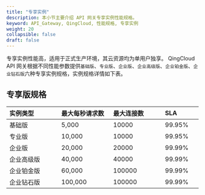 ```yaml
---
title: "专享实例"
description: 本小节主要介绍 API 网关专享实例性能规格。 
keyword: API_Gateway, QingCloud, 性能规格, 专享实例
weight: 20
collapsible: false
draft: false
---
```


专享实例性能高，适用于正式生产环境，其云资源均为单用户独享。 QingCloud API 网关根据不同性能参数提供`基础版`、`专业版`、`企业版`、`企业高级版`、`企业铂金版`、`企业钻石版`六种专享实例规格，实例规格详情如下表。



## 专享版规格

| <span style="display:inline-block;width:120px">实例类型</span> | <span style="display:inline-block;width:120px">最大每秒请求数</span> | <span style="display:inline-block;width:120px">最大连接数</span> | <span style="display:inline-block;width:120px">SLA</span> |
| :----------------------------------------------------------- | :----------------------------------------------------------- | :----------------------------------------------------------- | :-------------------------------------------------------- |
| 基础版                                                       | 5,000                                                        | 10000                                                        | 99.95%                                                    |
| 专业版                                                       | 10,000                                                       | 10000                                                        | 99.95%                                                    |
| 企业版                                                       | 20,000                                                       | 20000                                                        | 99.99%                                                    |
| 企业高级版                                                   | 40,000                                                       | 40000                                                        | 99.99%                                                    |
| 企业铂金版                                                   | 60,000                                                       | 100000                                                       | 99.99%                                                    |
| 企业钻石版                                                   | 100,000                                                      | 100000                                                       | 99.99%                                                    |



